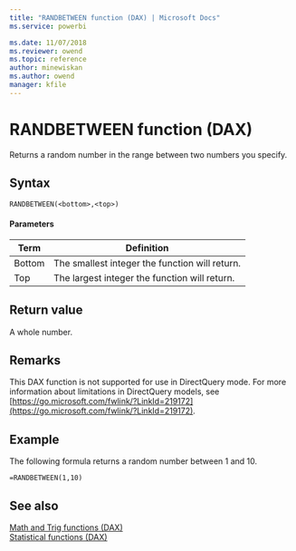 ```yaml
---
title: "RANDBETWEEN function (DAX) | Microsoft Docs"
ms.service: powerbi 

ms.date: 11/07/2018
ms.reviewer: owend
ms.topic: reference
author: minewiskan
ms.author: owend
manager: kfile
---
```

# RANDBETWEEN function (DAX)
Returns a random number in the range between two numbers you specify.  
  
## Syntax  
  
```dax
RANDBETWEEN(<bottom>,<top>)  
```
  
#### Parameters  
  
|Term|Definition|  
|--------|--------------|  
|Bottom|The smallest integer the function will return.|  
|Top|The largest integer the function will return.|  
  
## Return value  
A whole number.  
  
## Remarks  
This DAX function is not supported for use in DirectQuery mode. For more information about limitations in DirectQuery models, see  [https://go.microsoft.com/fwlink/?LinkId=219172](https://go.microsoft.com/fwlink/?LinkId=219172).  
  
## Example  
The following formula returns a random number between 1 and 10.  
  
```dax
=RANDBETWEEN(1,10)  
```
  
## See also  
[Math and Trig functions &#40;DAX&#41;](math-and-trig-functions-dax.md)  
[Statistical functions &#40;DAX&#41;](statistical-functions-dax.md)  
  
